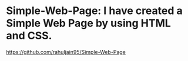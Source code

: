 # Simple-Web-Page: I have created a Simple Web Page by using HTML and CSS.
https://github.com/rahuljain95/Simple-Web-Page
